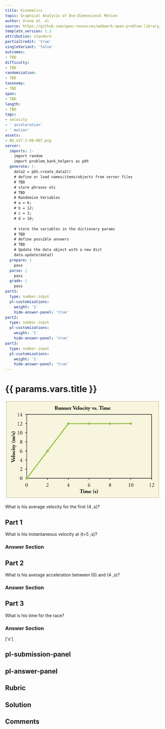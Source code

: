 ```yaml
---
title: Kinematics
topic: Graphical Analysis of One-Dimensional Motion
author: Urone et. al
source: https://github.com/open-resources/webwork-open-problem-library/tree/master/Contrib/BrockPhysics/College_Physics_Urone/2.Kinematics/NU_U17-2-08-007.pg
template_version: 1.3
attribution: standard
partialCredit: 'true'
singleVariant: 'false'
outcomes:
- TBD
difficulty:
- TBD
randomization:
- TBD
taxonomy:
- TBD
span:
- TBD
length:
- TBD
tags:
- velocity
- ' acceleration'
- ' motion'
assets:
- NU_U17-2-08-007.png
server:
  imports: |-
    import random
    import problem_bank_helpers as pbh
  generate: |-
    data2 = pbh.create_data2()
    # define or load names/items/objects from server files
    # TBD
    # store phrases etc
    # TBD
    # Randomize Variables
    # a = 6;
    # b = 12;
    # c = 3;
    # d = 10;

    # store the variables in the dictionary params
    # TBD
    # define possible answers
    # TBD
    # Update the data object with a new dict
    data.update(data2)
  prepare: |
    pass
  parse: |
    pass
  grade: |
    pass
part1:
  type: number-input
  pl-customizations:
    weight: '1'
    hide-answer-panel: 'true'
part2:
  type: number-input
  pl-customizations:
    weight: '1'
    hide-answer-panel: 'true'
part3:
  type: number-input
  pl-customizations:
    weight: '1'
    hide-answer-panel: 'true'
---
```


# {{ params.vars.title }} 

![Figure 1](NU_U17-2-08-007.png)

What is his average velocity for the first (4 ,s)?

## Part 1 
What is his instantaneous velocity at (t=5 ,s)? 


 ### Answer Section

## Part 2 
What is his average acceleration between (0) and (4 ,s)? 


 ### Answer Section

## Part 3 
What is his time for the race? 


 ### Answer Section
['s']

## pl-submission-panel 


## pl-answer-panel 


## Rubric 


## Solution 


## Comments 


